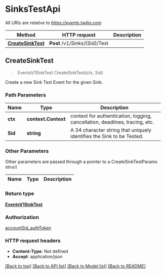 # SinksTestApi

All URIs are relative to *https://events.twilio.com*

Method | HTTP request | Description
------------- | ------------- | -------------
[**CreateSinkTest**](SinksTestApi.md#CreateSinkTest) | **Post** /v1/Sinks/{Sid}/Test | 



## CreateSinkTest

> EventsV1SinkTest CreateSinkTest(ctx, Sid)



Create a new Sink Test Event for the given Sink.

### Path Parameters


Name | Type | Description
------------- | ------------- | -------------
**ctx** | **context.Context** | context for authentication, logging, cancellation, deadlines, tracing, etc.
**Sid** | **string** | A 34 character string that uniquely identifies the Sink to be Tested.

### Other Parameters

Other parameters are passed through a pointer to a CreateSinkTestParams struct


Name | Type | Description
------------- | ------------- | -------------

### Return type

[**EventsV1SinkTest**](EventsV1SinkTest.md)

### Authorization

[accountSid_authToken](../README.md#accountSid_authToken)

### HTTP request headers

- **Content-Type**: Not defined
- **Accept**: application/json

[[Back to top]](#) [[Back to API list]](../README.md#documentation-for-api-endpoints)
[[Back to Model list]](../README.md#documentation-for-models)
[[Back to README]](../README.md)

